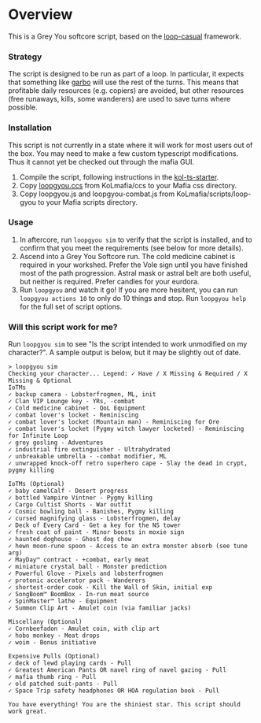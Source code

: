 # Overview

This is a Grey You softcore script, based on the [loop-casual](https://github.com/Kasekopf/loop-casual) framework.

### Strategy

The script is designed to be run as part of a loop. In particular, it expects that something like [garbo](https://github.com/Loathing-Associates-Scripting-Society/garbage-collector) will use the rest of the turns. This means that profitable daily resources (e.g. copiers) are avoided, but other resources (free runaways, kills, some wanderers) are used to save turns where possible.

### Installation

This script is not currently in a state where it will work for most users out of the box. You may need to make a few custom typescript modifications. Thus it cannot yet be checked out through the mafia GUI.

1. Compile the script, following instructions in the [kol-ts-starter](https://github.com/docrostov/kol-ts-starter).
2. Copy [loopgyou.ccs](KoLmafia/ccs/loopgyou.ccs) from KoLmafia/ccs to your Mafia css directory.
3. Copy loopgyou.js and loopgyou-combat.js from KoLmafia/scripts/loop-gyou to your Mafia scripts directory.

### Usage

1. In aftercore, run `loopgyou sim` to verify that the script is installed, and to confirm that you meet the requirements (see below for more details).
2. Ascend into a Grey You Softcore run. The cold medicine cabinet is required in your workshed. Prefer the Vole sign until you have finished most of the path progression. Astral mask or astral belt are both useful, but neither is required. Prefer candles for your eurdora.
3. Run `loopgyou` and watch it go! If you are more hesitent, you can run `loopgyou actions 10` to only do 10 things and stop. Run `loopgyou help` for the full set of script options.

### Will this script work for me?

Run `loopgyou sim` to see "Is the script intended to work unmodified on my character?". A sample output is below, but it may be slightly out of date.

```
> loopgyou sim
Checking your character... Legend: ✓ Have / X Missing & Required / X Missing & Optional
IoTMs
✓ backup camera - Lobsterfrogmen, ML, init
✓ Clan VIP Lounge key - YRs, -combat
✓ Cold medicine cabinet - QoL Equipment
✓ combat lover's locket - Reminiscing
✓ combat lover's locket (Mountain man) - Reminiscing for Ore
✓ combat lover's locket (Pygmy witch lawyer locketed) - Reminiscing for Infinite Loop
✓ grey gosling - Adventures
✓ industrial fire extinguisher - Ultrahydrated
✓ unbreakable umbrella - -combat modifier, ML
✓ unwrapped knock-off retro superhero cape - Slay the dead in crypt, pygmy killing

IoTMs (Optional)
✓ baby camelCalf - Desert progress
✓ bottled Vampire Vintner - Pygmy killing
✓ Cargo Cultist Shorts - War outfit
✓ Cosmic bowling ball - Banishes, Pygmy killing
✓ cursed magnifying glass - Lobsterfrogmen, delay
✓ Deck of Every Card - Get a key for the NS tower
✓ fresh coat of paint - Minor boosts in moxie sign
✓ haunted doghouse - Ghost dog chow
✓ hewn moon-rune spoon - Access to an extra monster absorb (see tune arg)
✓ MayDay™ contract - +combat, early meat
✓ miniature crystal ball - Monster prediction
✓ Powerful Glove - Pixels and lobsterfrogmen
✓ protonic accelerator pack - Wanderers
✓ shortest-order cook - Kill the Wall of Skin, initial exp
✓ SongBoom™ BoomBox - In-run meat source
✓ SpinMaster™ lathe - Equipment
✓ Summon Clip Art - Amulet coin (via familiar jacks)

Miscellany (Optional)
✓ Cornbeefadon - Amulet coin, with clip art
✓ hobo monkey - Meat drops
✓ woim - Bonus initiative

Expensive Pulls (Optional)
✓ deck of lewd playing cards - Pull
✓ Greatest American Pants OR navel ring of navel gazing - Pull
✓ mafia thumb ring - Pull
✓ old patched suit-pants - Pull
✓ Space Trip safety headphones OR HOA regulation book - Pull

You have everything! You are the shiniest star. This script should work great.
```
